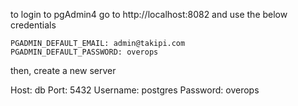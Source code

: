 to login to pgAdmin4 go to http://localhost:8082 and use the below credentials

```
PGADMIN_DEFAULT_EMAIL: admin@takipi.com
PGADMIN_DEFAULT_PASSWORD: overops
```

then, create a new server

Host: db
Port: 5432
Username: postgres
Password: overops